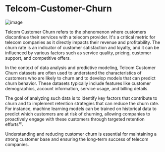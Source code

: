 # Telcom-Customer-Churn

![image](https://github.com/jaswanthlsvyj/Telcom-Customer-Churn/assets/91729041/3883dfcc-6150-4b49-85e6-5668c9398295)

Telcom Customer Churn refers to the phenomenon where customers discontinue their services with a telecom provider. It's a critical metric for telecom companies as it directly impacts their revenue and profitability. The churn rate is an indicator of customer satisfaction and loyalty, and it can be influenced by various factors such as service quality, pricing, customer support, and competitive offers.

In the context of data analysis and predictive modeling, Telcom Customer Churn datasets are often used to understand the characteristics of customers who are likely to churn and to develop models that can predict churn behavior. These datasets typically include features like customer demographics, account information, service usage, and billing details.

The goal of analyzing such data is to identify key factors that contribute to churn and to implement retention strategies that can reduce the churn rate. For instance, machine learning models can be trained on historical data to predict which customers are at risk of churning, allowing companies to proactively engage with these customers through targeted retention efforts¹².

Understanding and reducing customer churn is essential for maintaining a strong customer base and ensuring the long-term success of telecom companies. 
